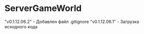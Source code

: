 # ServerGameWorld

"v0.1.12.06.2" - Добавлен файл .gitignore
"v0.1.12.06.1" - Загрузка исходного кода